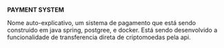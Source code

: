 **PAYMENT SYSTEM**


Nome auto-explicativo, um sistema de pagamento que está sendo construido em java spring, postgree, e docker.
Está sendo desenvolvido a funcionalidade de transferencia direta de criptomoedas pela api.
